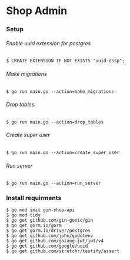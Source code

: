 # Shop Admin

### Setup

###### Enable uuid extension for postgres

    $ CREATE EXTENSION IF NOT EXISTS "uuid-ossp";

###### Make migrations
    $ go run main.go --action=make_migrations 

###### Drop tables
    $ go run main.go --action=drop_tables 

###### Create super user
    $ go run main.go --action=create_super_user 

###### Run server
    $ go run main.go --action=run_server 


### Install requirments
    $ go mod init gin-shop-api
    $ go mod tidy
    $ go get github.com/gin-gonic/gin
    $ go get gorm.io/gorm
    $ go get gorm.io/driver/postgres
    $ go get github.com/joho/godotenv
    $ go get github.com/golang-jwt/jwt/v4
    $ go get github.com/google/uuid
    $ go get github.com/stretchr/testify/assert
